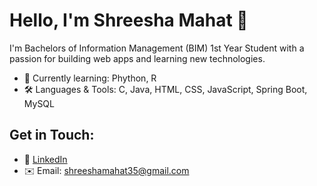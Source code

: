 # Hello, I'm Shreesha Mahat 👋

I'm Bachelors of Information Management (BIM) 1st Year Student  with a passion for building web apps and learning new technologies. 
- 🌱 Currently learning: Phython, R 
- 🛠 Languages & Tools: C, Java,  HTML, CSS, JavaScript, Spring Boot, MySQL


## Get in Touch:
- 💬 [LinkedIn](https://www.linkedin.com/in/shreesha-mahat-/)
- ✉️ Email: shreeshamahat35@gmail.com
